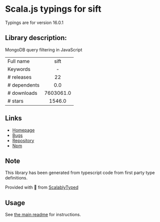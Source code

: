 
# Scala.js typings for sift

Typings are for version 16.0.1

## Library description:
MongoDB query filtering in JavaScript

|                    |                 |
| ------------------ | :-------------: |
| Full name          | sift |
| Keywords           | - |
| # releases         | 22 |
| # dependents       | 0.0 |
| # downloads        | 7603061.0 |
| # stars            | 1546.0 |

## Links
- [Homepage](https://github.com/crcn/sift.js#readme)
- [Bugs](https://github.com/crcn/sift.js/issues)
- [Repository](https://github.com/crcn/sift.js)
- [Npm](https://www.npmjs.com/package/sift)
    


## Note
This library has been generated from typescript code from first party type definitions.

Provided with :purple_heart: from [ScalablyTyped](https://github.com/oyvindberg/ScalablyTyped)

## Usage
See [the main readme](../../readme.md) for instructions.


